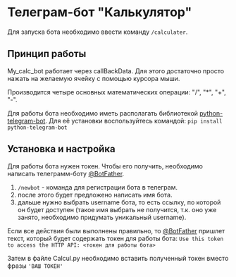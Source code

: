# Телеграм-бот "Калькулятор"

Для запуска бота необходимо ввести команду `/calculater`.

## Принцип работы

My_calc_bot работает через callBackData. Для этого достаточно просто нажать на желаемую ячейку с помощью курсора мыши.

Производится четыре основных математических операции: "/", "*", "+", "-".

Для работы бота необходимо иметь располагать библиотекой [python-telegram-bot](https://python-telegram-bot.org/). Для её установки воспользуйтесь командой:
`pip install python-telegram-bot`


## Установка и настройка

Для работы бота нужен токен. Чтобы его получить, необходимо написать телеграмм-боту [@BotFather](https://t.me/BotFather).
1) `/newbot` - команда для регистрации бота в телеграм.
2) после этого будет предложено написать имя бота.
3) дальше нужно выбрать username бота, то есть ссылку, по которой он будет доступен (такое имя выбрать не получится, т.к. оно уже занято, необходимо придумать уникальный username).

Если все действия были выполнены правильно, то [@BotFather](https://t.me/BotFather) пришлет текст, который будет содержать токен для работы бота:
`Use this token to access the HTTP API: <токен для работы бота>`

Затем в файле Calcul.py необходимо вставить полученный токен вместо фразы `'ВАШ ТОКЕН'`